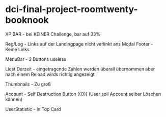 # dci-final-project-roomtwenty-booknook

XP BAR - bei KEINER Challenge, bar auf 33%


Reg/Log - Links auf der Landingpage nicht verlinkt ans Modal
Footer - Keine Links

MenuBar - 2 Buttons useless

Liest Derzeit - eingetragende Zahlen werden überall übernommen aber nach einem Reload wirds richtig angezeigt

Thumbnails - Zu groß

Account - Self Destruction Button [(O)] (User soll Account selber Löschen können)

UserStatistic - in Top Card